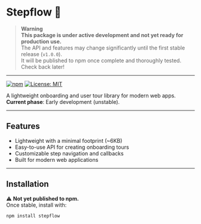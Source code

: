 # Stepflow 🚧

> **Warning**  
> **This package is under active development and not yet ready for production use.**  
> The API and features may change significantly until the first stable release (`v1.0.0`).  
> It will be published to npm once complete and thoroughly tested. Check back later!

---

[![npm](https://img.shields.io/npm/v/stepflow?color=red&label=Status:%20Pre-release)](https://github.com/MohamedElGhandour/Stepflow)
[![License: MIT](https://img.shields.io/badge/License-MIT-blue.svg)](https://opensource.org/licenses/MIT)

A lightweight onboarding and user tour library for modern web apps.  
**Current phase**: Early development (unstable).

---

## Features

- Lightweight with a minimal footprint (~6KB)
- Easy-to-use API for creating onboarding tours
- Customizable step navigation and callbacks
- Built for modern web applications

---

## Installation

⚠️ **Not yet published to npm.**  
Once stable, install with:

```bash
npm install stepflow
```